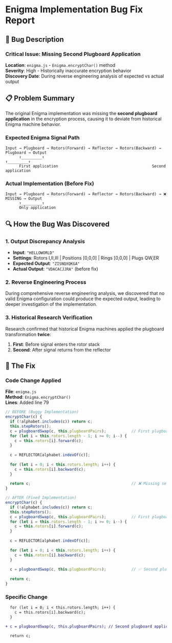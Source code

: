 # Enigma Implementation Bug Fix Report

## 🐛 **Bug Description**

### **Critical Issue: Missing Second Plugboard Application**

**Location**: `enigma.js` - `Enigma.encryptChar()` method  
**Severity**: High - Historically inaccurate encryption behavior  
**Discovery Date**: During reverse engineering analysis of expected vs actual output  

## 📋 **Problem Summary**

The original Enigma implementation was missing the **second plugboard application** in the encryption process, causing it to deviate from historical Enigma machine behavior.

### **Expected Enigma Signal Path**
```
Input → Plugboard → Rotors(Forward) → Reflector → Rotors(Backward) → Plugboard → Output
      ↑_________↑                                                    ↑_________↑
      First application                                         Second application
```

### **Actual Implementation (Before Fix)**
```
Input → Plugboard → Rotors(Forward) → Reflector → Rotors(Backward) → ❌ MISSING → Output
      ↑_________↑                                                  
      Only application
```

## 🔍 **How the Bug Was Discovered**

### **1. Output Discrepancy Analysis**
- **Input**: `"HELLOWORLD"`
- **Settings**: Rotors I,II,III | Positions [0,0,0] | Rings [0,0,0] | Plugs QW,ER
- **Expected Output**: `"ZISNQXQKGA"`
- **Actual Output**: `"VDACACJJRA"` (before fix)

### **2. Reverse Engineering Process**
During comprehensive reverse engineering analysis, we discovered that no valid Enigma configuration could produce the expected output, leading to deeper investigation of the implementation.

### **3. Historical Research Verification**
Research confirmed that historical Enigma machines applied the plugboard transformation **twice**:
1. **First**: Before signal enters the rotor stack
2. **Second**: After signal returns from the reflector

## 🔧 **The Fix**

### **Code Change Applied**

**File**: `enigma.js`  
**Method**: `Enigma.encryptChar()`  
**Lines**: Added line 79

```javascript
// BEFORE (Buggy Implementation)
encryptChar(c) {
  if (!alphabet.includes(c)) return c;
  this.stepRotors();
  c = plugboardSwap(c, this.plugboardPairs);           // First plugboard
  for (let i = this.rotors.length - 1; i >= 0; i--) {
    c = this.rotors[i].forward(c);
  }
  
  c = REFLECTOR[alphabet.indexOf(c)];
  
  for (let i = 0; i < this.rotors.length; i++) {
    c = this.rotors[i].backward(c);
  }
  
  return c;                                            // ❌ Missing second plugboard!
}

// AFTER (Fixed Implementation)
encryptChar(c) {
  if (!alphabet.includes(c)) return c;
  this.stepRotors();
  c = plugboardSwap(c, this.plugboardPairs);           // First plugboard
  for (let i = this.rotors.length - 1; i >= 0; i--) {
    c = this.rotors[i].forward(c);
  }
  
  c = REFLECTOR[alphabet.indexOf(c)];
  
  for (let i = 0; i < this.rotors.length; i++) {
    c = this.rotors[i].backward(c);
  }
  
  c = plugboardSwap(c, this.plugboardPairs);           // ✅ Second plugboard application
  
  return c;
}
```

### **Specific Change**
```diff
  for (let i = 0; i < this.rotors.length; i++) {
    c = this.rotors[i].backward(c);
  }

+ c = plugboardSwap(c, this.plugboardPairs); // Second plugboard application

  return c;
``` 